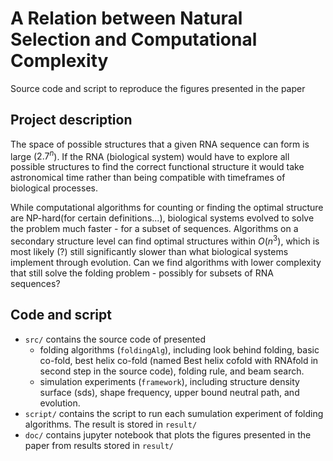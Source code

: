 
# A Relation between Natural Selection and Computational Complexity

Source code and script to reproduce the figures presented in the paper

## Project description

The space of possible structures that a given RNA sequence can form is large ($2.7^n$). If the RNA (biological system) would have to explore all possible structures to find the correct functional structure it would take astronomical time rather than being compatible with timeframes of biological processes.

While computational algorithms for counting or finding the optimal structure are NP-hard(for certain definitions...), biological systems evolved to solve the problem much faster - for a subset of sequences. Algorithms on a secondary structure level can find optimal structures within $O(n^3)$, which is most likely (?) still significantly slower than what biological systems implement through evolution. Can we find algorithms with lower complexity that still solve the folding problem - possibly for subsets of RNA sequences?



## Code and script

- `src/` contains the source code of presented
  - folding algorithms (`foldingAlg`), including look behind folding, basic co-fold, best helix co-fold (named Best helix cofold with RNAfold in second step in the source code), folding rule, and beam search.
  - simulation experiments (`framework`), including structure density surface (sds), shape frequency, upper bound neutral path, and evolution.
- `script/` contains the script to run each sumulation experiment of folding algorithms. The result is stored in `result/`
- `doc/` contains jupyter notebook that plots the figures presented in the paper from results stored in `result/`
